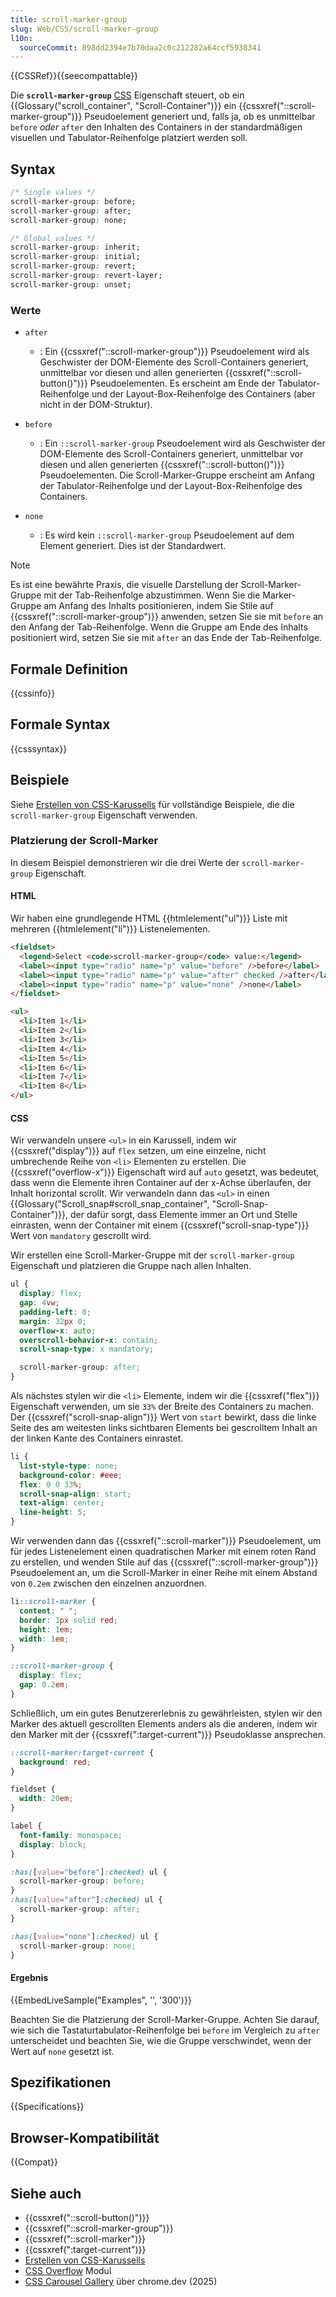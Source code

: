 ```yaml
---
title: scroll-marker-group
slug: Web/CSS/scroll-marker-group
l10n:
  sourceCommit: 898dd2394e7b70daa2c0c212282a64ccf5938341
---
```


{{CSSRef}}{{seecompattable}}

Die **`scroll-marker-group`** [CSS](/de/docs/Web/CSS) Eigenschaft steuert, ob ein {{Glossary("scroll_container", "Scroll-Container")}} ein {{cssxref("::scroll-marker-group")}} Pseudoelement generiert und, falls ja, ob es unmittelbar `before` _oder_ `after` den Inhalten des Containers in der standardmäßigen visuellen und Tabulator-Reihenfolge platziert werden soll.

## Syntax

```css
/* Single values */
scroll-marker-group: before;
scroll-marker-group: after;
scroll-marker-group: none;

/* Global values */
scroll-marker-group: inherit;
scroll-marker-group: initial;
scroll-marker-group: revert;
scroll-marker-group: revert-layer;
scroll-marker-group: unset;
```

### Werte

- `after`

  - : Ein {{cssxref("::scroll-marker-group")}} Pseudoelement wird als Geschwister der DOM-Elemente des Scroll-Containers generiert, unmittelbar vor diesen und allen generierten {{cssxref("::scroll-button()")}} Pseudoelementen. Es erscheint am Ende der Tabulator-Reihenfolge und der Layout-Box-Reihenfolge des Containers (aber nicht in der DOM-Struktur).

- `before`

  - : Ein `::scroll-marker-group` Pseudoelement wird als Geschwister der DOM-Elemente des Scroll-Containers generiert, unmittelbar vor diesen und allen generierten {{cssxref("::scroll-button()")}} Pseudoelementen. Die Scroll-Marker-Gruppe erscheint am Anfang der Tabulator-Reihenfolge und der Layout-Box-Reihenfolge des Containers.

- `none`

  - : Es wird kein `::scroll-marker-group` Pseudoelement auf dem Element generiert. Dies ist der Standardwert.

> [!NOTE]
> Es ist eine bewährte Praxis, die visuelle Darstellung der Scroll-Marker-Gruppe mit der Tab-Reihenfolge abzustimmen. Wenn Sie die Marker-Gruppe am Anfang des Inhalts positionieren, indem Sie Stile auf {{cssxref("::scroll-marker-group")}} anwenden, setzen Sie sie mit `before` an den Anfang der Tab-Reihenfolge. Wenn die Gruppe am Ende des Inhalts positioniert wird, setzen Sie sie mit `after` an das Ende der Tab-Reihenfolge.

## Formale Definition

{{cssinfo}}

## Formale Syntax

{{csssyntax}}

## Beispiele

Siehe [Erstellen von CSS-Karussells](/de/docs/Web/CSS/CSS_overflow/CSS_carousels) für vollständige Beispiele, die die `scroll-marker-group` Eigenschaft verwenden.

### Platzierung der Scroll-Marker

In diesem Beispiel demonstrieren wir die drei Werte der `scroll-marker-group` Eigenschaft.

#### HTML

Wir haben eine grundlegende HTML {{htmlelement("ul")}} Liste mit mehreren {{htmlelement("li")}} Listenelementen.

```html hidden
<fieldset>
  <legend>Select <code>scroll-marker-group</code> value:</legend>
  <label><input type="radio" name="p" value="before" />before</label>
  <label><input type="radio" name="p" value="after" checked />after</label>
  <label><input type="radio" name="p" value="none" />none</label>
</fieldset>
```

```html
<ul>
  <li>Item 1</li>
  <li>Item 2</li>
  <li>Item 3</li>
  <li>Item 4</li>
  <li>Item 5</li>
  <li>Item 6</li>
  <li>Item 7</li>
  <li>Item 8</li>
</ul>
```

#### CSS

Wir verwandeln unsere `<ul>` in ein Karussell, indem wir {{cssxref("display")}} auf `flex` setzen, um eine einzelne, nicht umbrechende Reihe von `<li>` Elementen zu erstellen. Die {{cssxref("overflow-x")}} Eigenschaft wird auf `auto` gesetzt, was bedeutet, dass wenn die Elemente ihren Container auf der x-Achse überlaufen, der Inhalt horizontal scrollt. Wir verwandeln dann das `<ul>` in einen {{Glossary("Scroll_snap#scroll_snap_container", "Scroll-Snap-Container")}}, der dafür sorgt, dass Elemente immer an Ort und Stelle einrasten, wenn der Container mit einem {{cssxref("scroll-snap-type")}} Wert von `mandatory` gescrollt wird.

Wir erstellen eine Scroll-Marker-Gruppe mit der `scroll-marker-group` Eigenschaft und platzieren die Gruppe nach allen Inhalten.

```css
ul {
  display: flex;
  gap: 4vw;
  padding-left: 0;
  margin: 32px 0;
  overflow-x: auto;
  overscroll-behavior-x: contain;
  scroll-snap-type: x mandatory;

  scroll-marker-group: after;
}
```

Als nächstes stylen wir die `<li>` Elemente, indem wir die {{cssxref("flex")}} Eigenschaft verwenden, um sie `33%` der Breite des Containers zu machen. Der {{cssxref("scroll-snap-align")}} Wert von `start` bewirkt, dass die linke Seite des am weitesten links sichtbaren Elements bei gescrolltem Inhalt an der linken Kante des Containers einrastet.

```css
li {
  list-style-type: none;
  background-color: #eee;
  flex: 0 0 33%;
  scroll-snap-align: start;
  text-align: center;
  line-height: 5;
}
```

Wir verwenden dann das {{cssxref("::scroll-marker")}} Pseudoelement, um für jedes Listenelement einen quadratischen Marker mit einem roten Rand zu erstellen, und wenden Stile auf das {{cssxref("::scroll-marker-group")}} Pseudoelement an, um die Scroll-Marker in einer Reihe mit einem Abstand von `0.2em` zwischen den einzelnen anzuordnen.

```css
li::scroll-marker {
  content: " ";
  border: 1px solid red;
  height: 1em;
  width: 1em;
}

::scroll-marker-group {
  display: flex;
  gap: 0.2em;
}
```

Schließlich, um ein gutes Benutzererlebnis zu gewährleisten, stylen wir den Marker des aktuell gescrollten Elements anders als die anderen, indem wir den Marker mit der {{cssxref(":target-current")}} Pseudoklasse ansprechen.

```css
::scroll-marker:target-current {
  background: red;
}
```

```css hidden
fieldset {
  width: 20em;
}

label {
  font-family: monospace;
  display: block;
}

:has([value="before"]:checked) ul {
  scroll-marker-group: before;
}
:has([value="after"]:checked) ul {
  scroll-marker-group: after;
}

:has([value="none"]:checked) ul {
  scroll-marker-group: none;
}
```

#### Ergebnis

{{EmbedLiveSample("Examples", '', '300')}}

Beachten Sie die Platzierung der Scroll-Marker-Gruppe. Achten Sie darauf, wie sich die Tastaturtabulator-Reihenfolge bei `before` im Vergleich zu `after` unterscheidet und beachten Sie, wie die Gruppe verschwindet, wenn der Wert auf `none` gesetzt ist.

## Spezifikationen

{{Specifications}}

## Browser-Kompatibilität

{{Compat}}

## Siehe auch

- {{cssxref("::scroll-button()")}}
- {{cssxref("::scroll-marker-group")}}
- {{cssxref("::scroll-marker")}}
- {{cssxref(":target-current")}}
- [Erstellen von CSS-Karussells](/de/docs/Web/CSS/CSS_overflow/CSS_carousels)
- [CSS Overflow](/de/docs/Web/CSS/CSS_overflow) Modul
- [CSS Carousel Gallery](https://chrome.dev/carousel/) über chrome.dev (2025)
